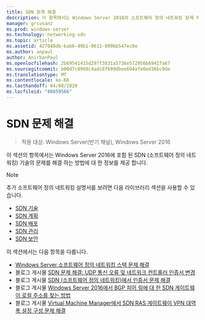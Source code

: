 ```yaml
---
title: SDN 문제 해결
description: 이 항목에서는 Windows Server 2016의 소프트웨어 정의 네트워킹 문제 해결에 대 한 링크를 제공 합니다.
manager: grcusanz
ms.prod: windows-server
ms.technology: networking-sdn
ms.topic: article
ms.assetid: 427048db-bab6-49b1-9611-099bb547ec0e
ms.author: anpaul
author: AnirbanPaul
ms.openlocfilehash: 2b69541415d297f3831a5736e572956b69417a67
ms.sourcegitcommit: b00d7c8968c4adc8f699dbee694afe6ed36bc9de
ms.translationtype: MT
ms.contentlocale: ko-KR
ms.lasthandoff: 04/08/2020
ms.locfileid: "80859566"
---
```

# <a name="troubleshoot-sdn"></a>SDN 문제 해결

>적용 대상: Windows Server(반기 채널), Windows Server 2016

이 섹션의 항목에서는 Windows Server 2016에 포함 된 SDN (소프트웨어 정의 네트워킹) 기술의 문제를 해결 하는 방법에 대 한 정보를 제공 합니다.

> [!NOTE]  
> 추가 소프트웨어 정의 네트워킹 설명서를 보려면 다음 라이브러리 섹션을 사용할 수 있습니다.  
>  
> - [SDN 기술](../technologies/Software-Defined-Networking-Technologies.md) 
> - [SDN 계획](../plan/Plan-Software-Defined-Networking.md)
> - [SDN 배포](../deploy/Deploy-Software-Defined-Networking.md)
> - [SDN 관리](../manage/manage-sdn.md)
> - [SDN 보안](../security/sdn-security-top.md)

이 섹션에서는 다음 항목을 다룹니다.

- [Windows Server 소프트웨어 정의 네트워킹 스택 문제 해결](https://docs.microsoft.com/windows-server/networking/sdn/troubleshoot/troubleshoot-windows-server-software-defined-networking-stack)
- 블로그 게시물 [SDN 문제 해결: UDP 통신 오류 및 네트워크 컨트롤러 인증서 변경](https://techcommunity.microsoft.com/t5/Networking-Blog/SDN-Troubleshooting-UDP-Communication-failures-and-changing-the/ba-p/339694)
- 블로그 게시물 [SDN (소프트웨어 정의 네트워킹)에서 인증서 문제 해결](https://techcommunity.microsoft.com/t5/Networking-Blog/Troubleshooting-certificate-issues-in-Software-Defined/ba-p/339671)
- 블로그 게시물 [Windows Server 2016에서 BGP 피어 링에 대 한 SDN 게이트웨이 로컬 주소를 찾는 방법](https://techcommunity.microsoft.com/t5/Networking-Blog/How-to-find-the-SDN-gateway-local-address-for-BGP-peering-in/ba-p/339663)
- 블로그 게시물 [Virtual Machine Manager에서 SDN RAS 게이트웨이 VPN 대역폭 설정 구성 문제 해결](https://techcommunity.microsoft.com/t5/Networking-Blog/Troubleshoot-Configuring-SDN-RAS-Gateway-VPN-Bandwidth-Settings/ba-p/339661)

